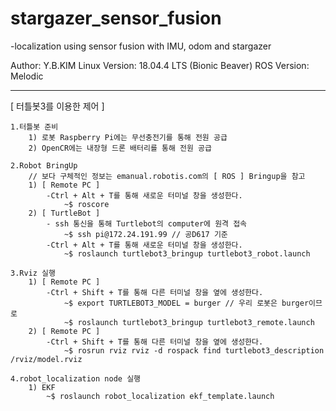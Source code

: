 # stargazer_sensor_fusion
-localization using sensor fusion with IMU, odom and stargazer

Author: Y.B.KIM
Linux Version: 18.04.4 LTS (Bionic Beaver)
ROS Version: Melodic

---

[ 터틀봇3를 이용한 제어 ]

    1.터틀봇 준비 
        1) 로봇 Raspberry Pi에는 무선충전기를 통해 전원 공급
        2) OpenCR에는 내장형 드론 배터리를 통해 전원 공급

    2.Robot BringUp 
        // 보다 구체적인 정보는 emanual.robotis.com의 [ ROS ] Bringup을 참고
        1) [ Remote PC ]
            -Ctrl + Alt + T를 통해 새로운 터미널 창을 생성한다.
                ~$ roscore        
        2) [ TurtleBot ]
            - ssh 통신을 통해 Turtlebot의 computer에 원격 접속
                ~$ ssh pi@172.24.191.99 // 공D617 기준
            -Ctrl + Alt + T를 통해 새로운 터미널 창을 생성한다.
                ~$ roslaunch turtlebot3_bringup turtlebot3_robot.launch

    3.Rviz 실행 
        1) [ Remote PC ]
            -Ctrl + Shift + T를 통해 다른 터미널 창을 옆에 생성한다.
                ~$ export TURTLEBOT3_MODEL = burger // 우리 로봇은 burger이므로 
                ~$ roslaunch turtlebot3_bringup turtlebot3_remote.launch
        2) [ Remote PC ]
            -Ctrl + Shift + T를 통해 다른 터미널 창을 옆에 생성한다.    
                ~$ rosrun rviz rviz -d rospack find turtlebot3_description /rviz/model.rviz
    
    4.robot_localization node 실행
        1) EKF
            ~$ roslaunch robot_localization ekf_template.launch
